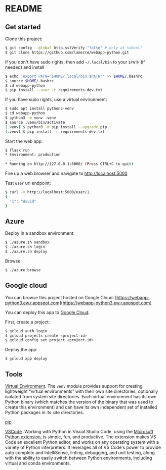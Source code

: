 # README

## Get started

Clone this project:

```sh
$ git config --global http.sslVerify "false" # only at school!
$ git clone https://github.com/lamerce/webapp-python.git
```

If you don't have sudo rights, then add `~/.local/bin` to your `$PATH` (if needed) and install 

```sh
$ echo 'export PATH="$HOME/.local/bin:$PATH"' >> $HOME/.bashrc
$ source $HOME/.bashrc
$ cd webapp-python
$ pip install --user -r requirements-dev.txt
```

If you have sudo rights, use a virtual environment:

```sh
$ sudo apt install python3-venv
$ cd webapp-python
$ python3 -m venv .venv
$ source .venv/bin/activate
(.venv) $ python3 -m pip install --upgrade pip
(.venv) $ pip install -r requirements-dev.txt
```

Start the web app:

```sh
$ flask run
* Environment: production
  ...
* Running on http://127.0.0.1:5000/ (Press CTRL+C to quit)
```

Fire up a web browser and navigate to [http://localhost:5000](http://localhost:5000)

Test `user` url endpoint:
```sh
$ curl -v http://localhost:5000/user/1
{
  "1": "david"
}
```

## Azure

Deploy in a sandbox environment:

```sh
$ ./azure.sh sandbox
$ ./azure.sh login
$ ./azure.sh deploy
```

Browse:

```sh
$ ./azure browse
```

## Google cloud

You can browse this project hosted on Google Cloud: [https://webapp-python3.ew.r.appspot.com](https://webapp-python3.ew.r.appspot.com)

You can deploy this app to [Google Cloud](https://console.cloud.google.com).

First, create a project:

```sh
$ gcloud auth login
$ gcloud projects create <project-id>
$ gcloud config set project <project-id>
```

Deploy the app:

```sh
$ gcloud app deploy
```

## Tools

[Virtual Environment](venv.md). The `venv` module provides support for creating lightweight “virtual environments” with their own site directories, optionally isolated from system site directories. Each virtual environment has its own Python binary (which matches the version of the binary that was used to create this environment) and can have its own independent set of installed Python packages in its site directories.

[pip](pip.md).

[VSCode](vscode.md) .Working with Python in Visual Studio Code, using the [Microsoft Python extension](https://marketplace.visualstudio.com/items?itemName=ms-python.python), is simple, fun, and productive. The extension makes VS Code an excellent Python editor, and works on any operating system with a variety of Python interpreters. It leverages all of VS Code's power to provide auto complete and IntelliSense, linting, debugging, and unit testing, along with the ability to easily switch between Python environments, including virtual and conda environments.

